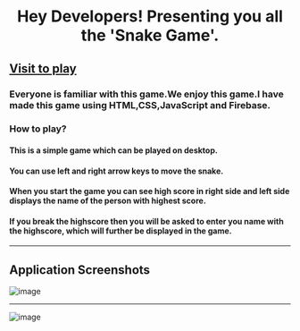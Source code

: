 <h1 align="center">Hey Developers! Presenting you all the 'Snake Game'. </h1>

## [Visit to play](https://gaurav147-star.github.io/Snake-Blast/)

### Everyone is familiar with this game.We enjoy this game.I have made this game using HTML,CSS,JavaScript and Firebase.

<h3>How to play?</h3>

#### This is a simple game which can be played on desktop.
#### You can use left and right arrow keys to move the snake.
#### When you start the game you can see high score in right side and left side displays the name of the person with highest score.
#### If you break the highscore then you will be asked to enter you name with the highscore, which will further be displayed in the game.


---

## Application Screenshots

![image](https://user-images.githubusercontent.com/78996081/168678177-178ddd13-9bf2-4382-806c-1ac3ab0bcdfa.png)

<!-- ![image](img/snap.png) -->
---
![image](https://user-images.githubusercontent.com/78996081/169043928-65c9affb-ed82-4b7a-b65e-d890ce2c9b64.png)

